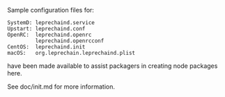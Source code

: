 Sample configuration files for:
```
SystemD: leprechaind.service
Upstart: leprechaind.conf
OpenRC:  leprechaind.openrc
         leprechaind.openrcconf
CentOS:  leprechaind.init
macOS:   org.leprechain.leprechaind.plist
```
have been made available to assist packagers in creating node packages here.

See doc/init.md for more information.
